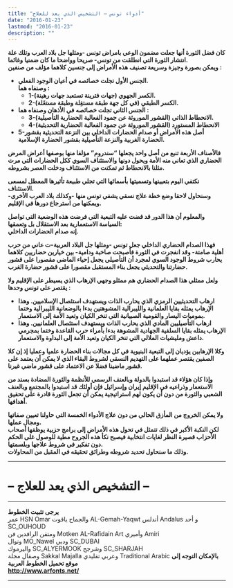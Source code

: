 ```yaml
---
title: "أدواء تونس – التشخيص الذي يعد للعلاج"
date: "2016-01-23"
lastmod: "2016-01-23"
description: ""
---
```

**كان فضل الثورة أنها جعلت مضمون الوعي بامراض تونس -ومثلها جل بلاد العرب وتلك علة انتشار الثورة التي انطلقت من تونس- صريحا وواضحا ما كان ضمنيا وغائما.  
ويمكن بصورة وجيزة وسريعة تصنيف هذه الأمراض إلى جنسين كلاهما مؤلف من صنفين :**

* **الجنس الأول تجلت خصائصه في أعيان الوجود الفعلي.  
  وصنفاه هما :**
  + **1-الكسر الجهوي (جهات فترينة تستعبد جهات رهينة).**
  + **2-الكسر الطبقي (في كل جهة طبقة مستغِلة وطبقة مستغَلة).**
* **الجنس الثاني تجلت خصائصه في الأذهان وصنفاه هما :**
  + **3-الانحطاط الذاتي (القشور الموروثة عن جمود الفعالية الحضارية التأصيلية).**
  + **4-الانحطاط المستورد (القشور الموروثة عن جمود الفعالية الحضارية التحديثية)**
* **5-أصل هذه الأمراض أو صدام الحضارات الداخلي بين النزعة التحديثية بقشور الحضارة الغربية والنزعة التأصيلية بقشور الحضارة الإسلامية.**

**فالأصناف الأربعة تنبع من أصل واحد يجعلها “سندروم” مؤلفا منها بوصفها أعراض المرض الحضاري الذي تعاني منه الأمة ويحول دونها والاستئناف السوي ككل الحضارات التي مرت مثلنا بالانحطاط ثم تمكنت من الاستئناف ودخلت العصر بشروطه.**

**نكتفي اليوم بتعيينها وتسميتها بأسمائها التي تجلي طبيعة تأثيرها المعطل لمسعى الاستئناف.  
وسنحاول لاحقا وضع خطة علاج نسقي يشفي تونس منها -وكذلك بلاد العرب الأخرى- ويمكنها من استرجاع دورها في الإقليم.**

**والمعلوم أن هذا الدور قد قضت عليه التبعية التي فرضت هذه الوضعية التي تواصل السياسة الاستعمارية بعد الاستقلال بل وتعمقها:  
إنه صدام الحضارات الداخلي.**

**فهذا الصدام الحضاري الداخلي جعل تونس -ومثلها جل البلاد العربية-ت عاني من حرب أهلية صامتة- وقد انفجرت في الثورة فأصبحت صاخبة ودامية- بين خيارين حضاريين كلاهما يحارب شروط الوجود السوي لمجرد أن التأصيلي يجعل إحياء الماضي مقصورا على قشور حضارتنا والتحديثي يجعل بناء المستقبل مقصورا على قشور حضارة الغرب.**

**ولعل ممثلي هذا الصدام الحضاري هم ممثلو وجهي الإرهاب الذي يسيطر على الإقليم ولا يقتصر على تونس وحدها :**

* **ارهاب التحديثيين الرمزي الذي يحارب الذات ويستهدف استئصال الإسلاميين. وهذا الإرهاب يمثله بقايا العلمانية والليبرالية المشوهتين بدءا بالوضعانية الليبرالية وختما بموميات اليسار والقومية الصبيانية التي تنخر الكيان وتعيد الأمة إلى الاستعمار.**
* **ارهاب التأصيليين المادي الذي يحارب الذات ويستهدف استئصال العلمانيين. وهذا الإرهاب يمثله بقايا السلفية الجهادية المشوهة بدءا بأمراء حرب القاعدة وختما بمجرمي داعش ومليشيات الملالي التي تنخر الكيان وتعيد الأمة إلى البداوة والاستعمار.**

**وكلا الإرهابين يؤديان إلى التبعية البنيوية في كل مجالات بناء الحضارة علميا وعمليا إذ إن كلا الصفين يقتصر عملهما على التهديم النسقي لشروط البقاء الذي لا يمكن أن يعتمد على قشور ماضينا فضلا عن الاعتماد على قشور ماضي غيرنا.**

**وإذا كان هؤلاء قد استبدوا بالدولة وبالعنف الرسمي للأنظمة والثورة المضادة بسند من الاستعمار وذراعيه في الإقليم إيران وإسرائيل فإن أولئك قد استبدوا بالمجتمع وبالعنف الشعبي والثورة من دون أن يكون لهم استراتيجية يمكن أن تجعل الثورة قادرة على تحقيق أهدافها.**

**ولا يمكن الخروج من المأزق الحالي من دون علاج الأدواء الخمسة التي حاولنا تعيين صفاتها ومجال عملها.  
لكن النكبة الأكبر في ذلك تتمثل في تحول هذه الأمراض إلى برامج حزبية يوظفها أصحاب الأحزاب قصيرة النظر لغايات انتخابية فيصبح نكأ هذه الجروح مطية للوصول غلى الحكم دون تفكير في شروط علاجها وبلسمتها.  
وذلك ما سنحاول تحديد شروطه وطرائق تحقيقه في المقبل من المحاولات.**

---

# **– التشخيص الذي يعد للعلاج –**

---

**يرجى تثبيت الخطوط**   
 عمر HSN Omar  والجماح ياقوت AL-Gemah-Yaqwt  أندلس Andalus  و أحد SC\_OUHOUD  
 ومتقن الرافدين فن Motken AL-Rafidain Art  وأميري Amiri   
 ونوال MO\_Nawel  ودبي SC\_DUBAI   
 واليرموك SC\_ALYERMOOK  وشرجح SC\_SHARJAH   
 وصقال مجلة Sakkal Majalla وعربي تقليدي Traditional Arabic  **بالإمكان التوجه إلى موقع تحميل الخطوط العربية  
 http://www.arfonts.net/**

---

###